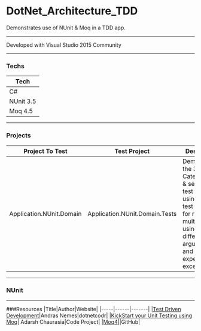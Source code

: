 # DotNet_Architecture_TDD

Demonstrates use of NUnit &amp; Moq in a TDD app.

---

Developed with Visual Studio 2015 Community

---

### Techs
|Tech|
|----|
|C#|
|NUnit 3.5|
|Moq 4.5|

---

### Projects
|Project To Test|Test Project|Description|
|---------------|------------|-----------|
|Application.NUnit.Domain|Application.NUnit.Domain.Tests|Demonstrates the 3A's, Categorizing & setting up test fixtures, using multiple test fixtures for running multiple tests using different arguments, and handling expected exceptions|


---

### NUnit

---

###Resources
|Title|Author|Website|
|-----|------|-------|
|[Test Driven Development](https://dotnetcodr.com/test-driven-development/)|Andras Nemes|dotnetcodr|
|[KickStart your Unit Testing using Moq](http://www.codeproject.com/Articles/796014/KickStart-your-Unit-Testing-using-Moq)|
Adarsh Chaurasia|Code Project|
|[Moq4](https://github.com/Moq/moq4/wiki/Quickstart)||GitHub|
